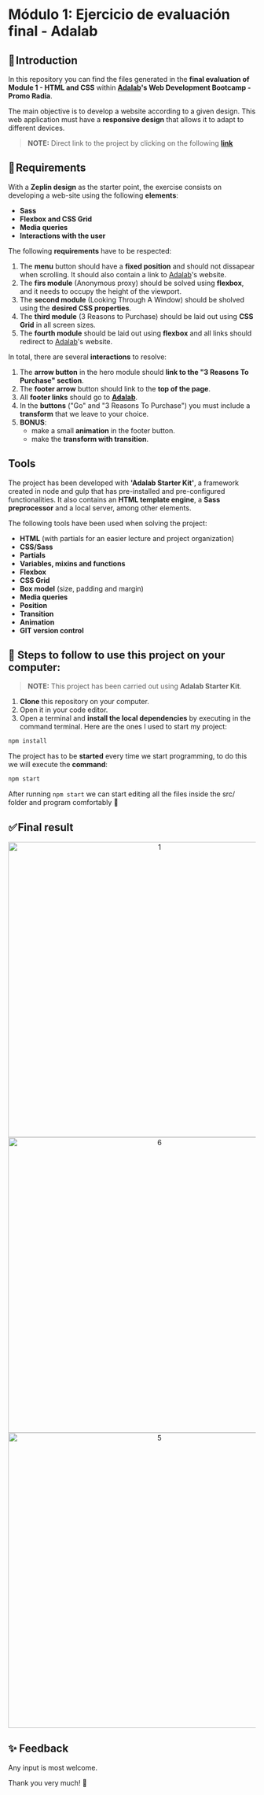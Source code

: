 # Módulo 1: Ejercicio de evaluación final - Adalab

## 🚀 Introduction

In this repository you can find the files generated in the **final evaluation of Module 1 - HTML and CSS** within **[Adalab](https://adalab.es/)'s Web Development Bootcamp - Promo Radia**.

The main objective is to develop a website according to a given design. This web application must have a **responsive design** that allows it to adapt to different devices.


> **NOTE:** Direct link to the project by clicking on the following **[link](https://marocena26.github.io/anonymous-proxy/)**
 

## 📝 Requirements

With a **Zeplin design** as the starter point, the exercise consists on developing a web-site using the following **elements**:

- **Sass**
- **Flexbox and CSS Grid**
- **Media queries**
- **Interactions with the user**

The following **requirements** have to be respected:

1. The **menu** button should have a **fixed position** and should not dissapear when scrolling. It should also contain a link to [Adalab](https://adalab.es/)'s website.
2. The **firs module** (Anonymous proxy) should be solved using **flexbox**, and it needs to occupy the height of the viewport.
3. The **second module** (Looking Through A Window) should be sholved using the **desired CSS properties**.
4. The **third module** (3 Reasons to Purchase) should be laid out using **CSS Grid** in all screen sizes.
5. The **fourth module** should be laid out using **flexbox** and all links should redirect to [Adalab](https://adalab.es/)'s website.

In total, there are several **interactions** to resolve:

1. The **arrow button** in the hero module should **link to the "3 Reasons To Purchase" section**.
2. The **footer arrow** button should link to the **top of the page**.
3. All **footer links** should go to **[Adalab](https://adalab.es/)**.
4. In the **buttons** ("Go" and "3 Reasons To Purchase") you must include a **transform** that we leave to your choice.
5. **BONUS**: 
   - make a small **animation** in the footer button.
   - make the **transform with transition**.

## Tools
The project has been developed with **'Adalab Starter Kit'**, a framework created in node and gulp that has pre-installed and pre-configured functionalities. It also contains an **HTML template engine**, a **Sass preprocessor** and a local server, among other elements.

The following tools have been used when solving the project:

- **HTML** (with partials for an easier lecture and project organization)
- **CSS/Sass**
- **Partials**
- **Variables, mixins and functions**
- **Flexbox**
- **CSS Grid**
- **Box model** (size, padding and margin)
- **Media queries**
- **Position**
- **Transition**
- **Animation**
- **GIT version control**

## 💾 Steps to follow to use this project on your computer:

> **NOTE:** This project has been carried out using **Adalab Starter Kit**.

1. **Clone** this repository on your computer.
2. Open it in your code editor.
3. Open a terminal and **install the local dependencies** by executing in the command terminal. Here are the ones I used to start my project:

```bash
npm install
```

The project has to be **started** every time we start programming, to do this we will execute the **command**:

```bash
npm start
```
After running `npm start` we can start editing all the files inside the src/ folder and program comfortably 💫

## ✅ Final result
<div id="header" align="center">
<img width="600" alt="1" src="https://user-images.githubusercontent.com/113302094/211362809-4aa91a39-8e57-4268-997c-435db79c0dd3.png">
<img width="600" alt="6" src="https://user-images.githubusercontent.com/113302094/211363934-eb009ceb-eb5b-4115-a2b7-cf1e2df00246.png">
<img width="600" alt="5" src="https://user-images.githubusercontent.com/113302094/211363505-bc1648aa-d283-4203-9ef0-6c4a0cdbcddb.png">

</div>

## ✨ Feedback 

Any input is most welcome.

Thank you very much! 🤗
